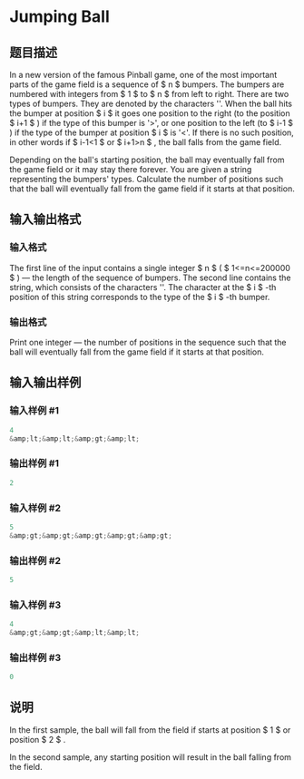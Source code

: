 # Jumping Ball

## 题目描述

In a new version of the famous Pinball game, one of the most important parts of the game field is a sequence of $ n $ bumpers. The bumpers are numbered with integers from $ 1 $ to $ n $ from left to right. There are two types of bumpers. They are denoted by the characters ''. When the ball hits the bumper at position $ i $ it goes one position to the right (to the position $ i+1 $ ) if the type of this bumper is '>', or one position to the left (to $ i-1 $ ) if the type of the bumper at position $ i $ is '<'. If there is no such position, in other words if $ i-1&lt;1 $ or $ i+1&gt;n $ , the ball falls from the game field.

Depending on the ball's starting position, the ball may eventually fall from the game field or it may stay there forever. You are given a string representing the bumpers' types. Calculate the number of positions such that the ball will eventually fall from the game field if it starts at that position.

## 输入输出格式

### 输入格式

The first line of the input contains a single integer $ n $ ( $ 1<=n<=200000 $ ) — the length of the sequence of bumpers. The second line contains the string, which consists of the characters ''. The character at the $ i $ -th position of this string corresponds to the type of the $ i $ -th bumper.

### 输出格式

Print one integer — the number of positions in the sequence such that the ball will eventually fall from the game field if it starts at that position.

## 输入输出样例

### 输入样例 #1

```cpp
4
&amp;lt;&amp;lt;&amp;gt;&amp;lt;

```
### 输出样例 #1

```cpp
2
```


### 输入样例 #2

```cpp
5
&amp;gt;&amp;gt;&amp;gt;&amp;gt;&amp;gt;

```
### 输出样例 #2

```cpp
5
```


### 输入样例 #3

```cpp
4
&amp;gt;&amp;gt;&amp;lt;&amp;lt;

```
### 输出样例 #3

```cpp
0
```


## 说明

In the first sample, the ball will fall from the field if starts at position $ 1 $ or position $ 2 $ .

In the second sample, any starting position will result in the ball falling from the field.

